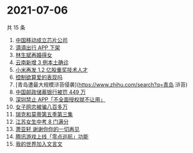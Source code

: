 # 2021-07-06

共 15 条

<!-- BEGIN -->
<!-- 最后更新时间 Tue Jul 06 2021 17:05:46 GMT+0800 (China Standard Time) -->

1. [中国移动成立芯片公司](https://www.zhihu.com/search?q=中国移动)
2. [滴滴出行 APP 下架](https://www.zhihu.com/search?q=滴滴下架)
3. [林生斌再婚得女](https://www.zhihu.com/search?q=林生斌)
4. [云南新增 3 例本土确诊](https://www.zhihu.com/search?q=云南疫情)
5. [小米再发 1.2 亿股重奖技术人才](https://www.zhihu.com/search?q=小米)
6. [控制欲算爱的表现吗](https://www.zhihu.com/search?q=扑通扑通的心)
7. [青岛遭最大规模浒苔侵袭](https://www.zhihu.com/search?q=青岛 浒苔)
8. [中国邮政储蓄银行被罚 449 万](https://www.zhihu.com/search?q=中国邮政储蓄银行)
9. [深圳禁止 APP「不全面授权就不让用」](https://www.zhihu.com/search?q=大数据杀熟)
10. [女子网恋被骗八百多万](https://www.zhihu.com/search?q=网恋被骗)
11. [瑞克和莫蒂第五季第三集](https://www.zhihu.com/search?q=瑞克和莫蒂)
12. [江苏女生中考 8 门满分](https://www.zhihu.com/search?q=中考)
13. [萧亚轩 谢谢你你的一切再见](https://www.zhihu.com/search?q=萧亚轩)
14. [腾讯游戏上线「零点巡航」功能](https://www.zhihu.com/search?q=腾讯游戏)
15. [我的世界加入文言文](https://www.zhihu.com/search?q=我的世界)

<!-- END -->
